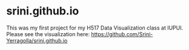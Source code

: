 # srini.github.io
This was my first project for my H517 Data Visualization class at IUPUI. 
Please see the visualization here: https://github.com/Srini-Yerragolla/srini.github.io






